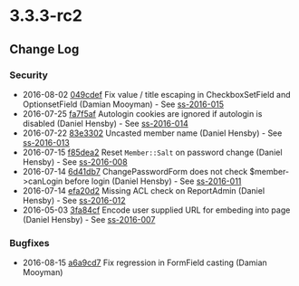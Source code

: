 # 3.3.3-rc2

<!--- Changes below this line will be automatically regenerated -->

## Change Log

### Security

 * 2016-08-02 [049cdef](https://github.com/silverstripe/silverstripe-framework/commit/049cdefacfd3122d59d5488c1317f999fe8aacc4) Fix value / title escaping in CheckboxSetField and OptionsetField (Damian Mooyman) - See [ss-2016-015](http://www.silverstripe.org/download/security-releases/ss-2016-015)
 * 2016-07-25 [fa7f5af](https://github.com/silverstripe/silverstripe-framework/commit/fa7f5af8618a83c865b11fd6cc981ad9661046e6) Autologin cookies are ignored if autologin is disabled (Daniel Hensby) - See [ss-2016-014](http://www.silverstripe.org/download/security-releases/ss-2016-014)
 * 2016-07-22 [83e3302](https://github.com/silverstripe/silverstripe-framework/commit/83e3302c0425d9b0e4fe42e82e3df03379f4dca5) Uncasted member name (Daniel Hensby) - See [ss-2016-013](http://www.silverstripe.org/download/security-releases/ss-2016-013)
 * 2016-07-15 [f85dea2](https://github.com/silverstripe/silverstripe-framework/commit/f85dea2e6d5b303abd43b5e5efc07c66c8d2acf4) Reset `Member::Salt` on password change (Daniel Hensby) - See [ss-2016-008](http://www.silverstripe.org/download/security-releases/ss-2016-008)
 * 2016-07-14 [6d41db7](https://github.com/silverstripe/silverstripe-framework/commit/6d41db77fa78f473db7bcff389456c980ef4e412) ChangePasswordForm does not check $member-&gt;canLogin before login (Daniel Hensby) - See [ss-2016-011](http://www.silverstripe.org/download/security-releases/ss-2016-011)
 * 2016-07-14 [efa20d2](https://github.com/silverstripe-labs/silverstripe-reports/commit/efa20d2da03f80758cce7fe697c62f7f42fe098a) Missing ACL check on ReportAdmin (Daniel Hensby) - See [ss-2016-012](http://www.silverstripe.org/download/security-releases/ss-2016-012)
 * 2016-05-03 [3fa84cf](https://github.com/silverstripe/silverstripe-framework/commit/3fa84cf0c64a539d78600c36364817a8e38411d8) Encode user supplied URL for embeding into page (Daniel Hensby) - See [ss-2016-007](http://www.silverstripe.org/download/security-releases/ss-2016-007)

### Bugfixes

 * 2016-08-15 [a6a9cd7](https://github.com/silverstripe/silverstripe-cms/commit/a6a9cd729fd24b19f7b39fdeb867a491489687e0) Fix regression in FormField casting (Damian Mooyman)
